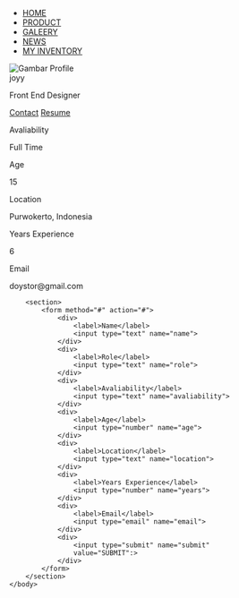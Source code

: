 <!DOCTYPE html>
<html>
    <head>
        <title>Profile Page</title>
    </head>
    <body>
        <nav>
            <ul>
                <li><a href="#">HOME</a></li>
                <li><a href="#">PRODUCT</a></li>
                <li><a href="#">GALEERY</a></li>
                <li><a href="#">NEWS</a></li>
                <li><a href="#">MY INVENTORY</a></li>
            </ul>
        </nav>
        <section>
            <div>
                <img src="edit ps.png" alt="Gambar Profile">
            </div>
            <div>
                <hi>joyy</hi>
                <P>Front End Designer</P>
                <a href="#">Contact</a>
                <a href="#">Resume</a>
            </div>
            <div>
               <div>
                   <p>Avaliability</p>
                   <p>Full Time</p>
               </div>
               <div>
                   <p>Age</p>
                   <p>15</p>
               </div>
               <div>
                <p>Location</p>
                <p>Purwokerto, Indonesia</p>
                </div>
                <div>
                    <p>Years Experience</p>
                    <p>6</p>
                </div>
                <div>
                    <p>Email</p>
                    <p>doystor@gmail.com</p>
                </div>
            </div> 
        </section>

        <section>
            <form method="#" action="#">
                <div>
                    <label>Name</label>
                    <input type="text" name="name">
                </div>
                <div>
                    <label>Role</label>
                    <input type="text" name="role">
                </div>
                <div>
                    <label>Avaliability</label>
                    <input type="text" name="avaliability">
                </div>
                <div>
                    <label>Age</label>
                    <input type="number" name="age">
                </div>
                <div>
                    <label>Location</label>
                    <input type="text" name="location">
                </div>
                <div>
                    <label>Years Experience</label>
                    <input type="number" name="years">
                </div>
                <div>
                    <label>Email</label>
                    <input type="email" name="email">
                </div>
                <div>
                    <input type="submit" name="submit"
                    value="SUBMIT":>
                </div>
            </form>
        </section>
    </body>
</html> 
